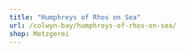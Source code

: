 ```yaml
---
title: "Humphreys of Rhos on Sea"
url: /colwyn-bay/humphreys-of-rhos-on-sea/
shop: Metzgerei
---
```

